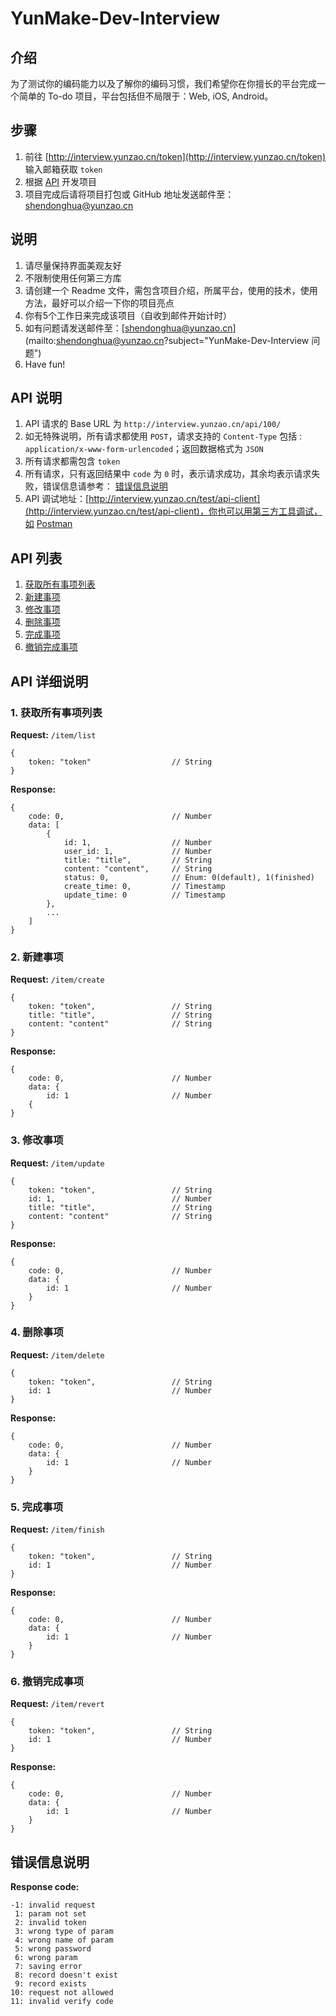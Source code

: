 # YunMake-Dev-Interview

## 介绍
为了测试你的编码能力以及了解你的编码习惯，我们希望你在你擅长的平台完成一个简单的 To-do 项目，平台包括但不局限于：Web, iOS, Android。

## 步骤
1. 前往 [http://interview.yunzao.cn/token](http://interview.yunzao.cn/token) 输入邮箱获取 `token`
2. 根据 [API](#api-list) 开发项目
3. 项目完成后请将项目打包或 GitHub 地址发送邮件至： [shendonghua@yunzao.cn](mailto:shendonghua@yunzao.cn?subject="YunMake-Dev-Interview") 

## 说明
1. 请尽量保持界面美观友好
2. 不限制使用任何第三方库
3. 请创建一个 Readme 文件，需包含项目介绍，所属平台，使用的技术，使用方法，最好可以介绍一下你的项目亮点
4. 你有5个工作日来完成该项目（自收到邮件开始计时）
5. 如有问题请发送邮件至：[shendonghua@yunzao.cn](mailto:shendonghua@yunzao.cn?subject="YunMake-Dev-Interview 问题")
6. Have fun!

## API 说明
1. API 请求的 Base URL 为 `http://interview.yunzao.cn/api/100/`
2. 如无特殊说明，所有请求都使用 `POST`，请求支持的 `Content-Type` 包括 : `application/x-www-form-urlencoded`；返回数据格式为 `JSON`
3. 所有请求都需包含 `token`
4. 所有请求，只有返回结果中 `code` 为 `0` 时，表示请求成功，其余均表示请求失败，错误信息请参考： [错误信息说明](#error_detail)
5. API 调试地址：[http://interview.yunzao.cn/test/api-client](http://interview.yunzao.cn/test/api-client)，你也可以用第三方工具调试，如 [Postman](https://www.getpostman.com/)

## <a name="api-list">API 列表</a>
1. [获取所有事项列表](#list)
2. [新建事项](#create_item)
3. [修改事项](#update_item)
4. [删除事项](#delete_item)
5. [完成事项](#finish_item)
6. [撤销完成事项](#revert_item)

## API 详细说明
### <a name="list">1. 获取所有事项列表</a>

**Request:** `/item/list`

```
{
	token: "token" 					// String
}
```

**Response:**

```
{
	code: 0, 						// Number
	data: [
		{
			id: 1, 					// Number
			user_id: 1,				// Number
			title: "title", 		// String
			content: "content",		// String
			status: 0, 				// Enum: 0(default), 1(finished)
			create_time: 0, 		// Timestamp
			update_time: 0 			// Timestamp
		},
		...
	]
}
```

### <a name="create_item">2. 新建事项</a>

**Request:** `/item/create`

```
{
	token: "token", 				// String
	title: "title", 				// String
	content: "content"				// String
}
```

**Response:** 

```
{
	code: 0, 						// Number
	data: {
		id: 1 						// Number
	{
}
```

### <a name="update_item">3. 修改事项</a>

**Request:** `/item/update`

```
{
	token: "token", 				// String
	id: 1, 							// Number
	title: "title", 				// String
	content: "content"				// String
}
```

**Response:**

```
{
	code: 0, 						// Number
	data: {
		id: 1 						// Number
	}
}
```

### <a name="delete_item">4. 删除事项</a>

**Request:** `/item/delete`

```
{
	token: "token",					// String
	id: 1 							// Number
}
```

**Response:**

```
{
	code: 0, 						// Number
	data: {
		id: 1 						// Number
	}
}
```

### <a name="finish_item">5. 完成事项</a>

**Request:** `/item/finish`

```
{
	token: "token",					// String
	id: 1							// Number
}
```

**Response:**

```
{
	code: 0,						// Number
	data: {
		id: 1						// Number
	}
}
```

### <a name="revert_item">6. 撤销完成事项</a>

**Request:** `/item/revert`

```
{
	token: "token",					// String
	id: 1							// Number
}
```

**Response:**

```
{
	code: 0,						// Number
	data: {
		id: 1						// Number
	}
}
```

## <a name="error_detail">错误信息说明</a>

**Response code:**

```
-1: invalid request
 1: param not set
 2: invalid token
 3: wrong type of param
 4: wrong name of param
 5: wrong password
 6: wrong param
 7: saving error
 8: record doesn't exist
 9: record exists
10: request not allowed
11: invalid verify code
```
